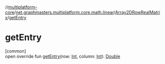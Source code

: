 //[multiplatform-core](../../../index.md)/[net.graphmasters.multiplatform.core.math.linear](../index.md)/[Array2DRowRealMatrix](index.md)/[getEntry](get-entry.md)

# getEntry

[common]\
open override fun [getEntry](get-entry.md)(row: [Int](https://kotlinlang.org/api/latest/jvm/stdlib/kotlin/-int/index.html), column: [Int](https://kotlinlang.org/api/latest/jvm/stdlib/kotlin/-int/index.html)): [Double](https://kotlinlang.org/api/latest/jvm/stdlib/kotlin/-double/index.html)
